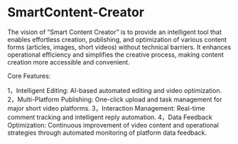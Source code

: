 # SmartContent-Creator
The vision of “Smart Content Creator” is to provide an intelligent tool that enables effortless creation, publishing, and optimization of various content forms (articles, images, short videos) without technical barriers. It enhances operational efficiency and simplifies the creative process, making content creation more accessible and convenient.


Core Features:

1，Intelligent Editing: AI-based automated editing and video optimization.
2，Multi-Platform Publishing: One-click upload and task management for major short video platforms.
3，Interaction Management: Real-time comment tracking and intelligent reply automation.
4，Data Feedback Optimization: Continuous improvement of video content and operational strategies through automated monitoring of platform data feedback.
